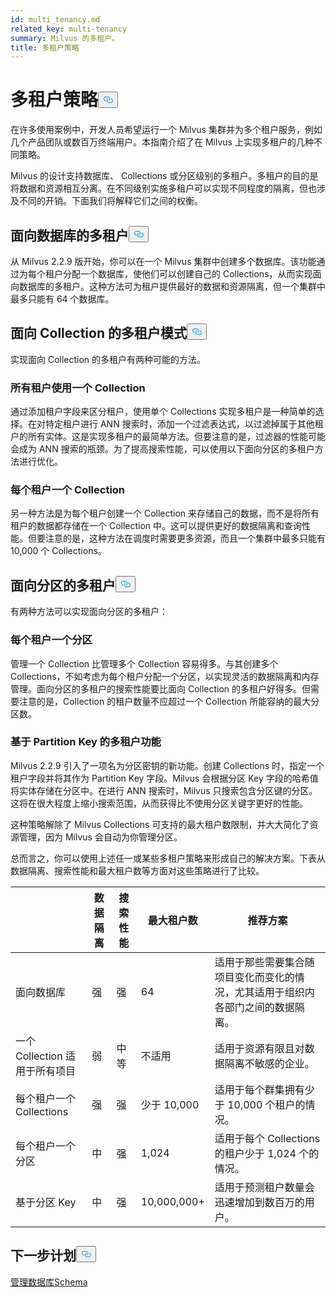 ```yaml
---
id: multi_tenancy.md
related_key: multi-tenancy
summary: Milvus 的多租户。
title: 多租户策略
---
```

<h1 id="Multi-tenancy-strategies" class="common-anchor-header">多租户策略<button data-href="#Multi-tenancy-strategies" class="anchor-icon" translate="no">
      <svg translate="no"
        aria-hidden="true"
        focusable="false"
        height="20"
        version="1.1"
        viewBox="0 0 16 16"
        width="16"
      >
        <path
          fill="#0092E4"
          fill-rule="evenodd"
          d="M4 9h1v1H4c-1.5 0-3-1.69-3-3.5S2.55 3 4 3h4c1.45 0 3 1.69 3 3.5 0 1.41-.91 2.72-2 3.25V8.59c.58-.45 1-1.27 1-2.09C10 5.22 8.98 4 8 4H4c-.98 0-2 1.22-2 2.5S3 9 4 9zm9-3h-1v1h1c1 0 2 1.22 2 2.5S13.98 12 13 12H9c-.98 0-2-1.22-2-2.5 0-.83.42-1.64 1-2.09V6.25c-1.09.53-2 1.84-2 3.25C6 11.31 7.55 13 9 13h4c1.45 0 3-1.69 3-3.5S14.5 6 13 6z"
        ></path>
      </svg>
    </button></h1><p>在许多使用案例中，开发人员希望运行一个 Milvus 集群并为多个租户服务，例如几个产品团队或数百万终端用户。本指南介绍了在 Milvus 上实现多租户的几种不同策略。</p>
<p>Milvus 的设计支持数据库、 Collections 或分区级别的多租户。多租户的目的是将数据和资源相互分离。在不同级别实施多租户可以实现不同程度的隔离，但也涉及不同的开销。下面我们将解释它们之间的权衡。</p>
<h2 id="Database-oriented-multi-tenancy" class="common-anchor-header">面向数据库的多租户<button data-href="#Database-oriented-multi-tenancy" class="anchor-icon" translate="no">
      <svg translate="no"
        aria-hidden="true"
        focusable="false"
        height="20"
        version="1.1"
        viewBox="0 0 16 16"
        width="16"
      >
        <path
          fill="#0092E4"
          fill-rule="evenodd"
          d="M4 9h1v1H4c-1.5 0-3-1.69-3-3.5S2.55 3 4 3h4c1.45 0 3 1.69 3 3.5 0 1.41-.91 2.72-2 3.25V8.59c.58-.45 1-1.27 1-2.09C10 5.22 8.98 4 8 4H4c-.98 0-2 1.22-2 2.5S3 9 4 9zm9-3h-1v1h1c1 0 2 1.22 2 2.5S13.98 12 13 12H9c-.98 0-2-1.22-2-2.5 0-.83.42-1.64 1-2.09V6.25c-1.09.53-2 1.84-2 3.25C6 11.31 7.55 13 9 13h4c1.45 0 3-1.69 3-3.5S14.5 6 13 6z"
        ></path>
      </svg>
    </button></h2><p>从 Milvus 2.2.9 版开始，你可以在一个 Milvus 集群中创建多个数据库。该功能通过为每个租户分配一个数据库，使他们可以创建自己的 Collections，从而实现面向数据库的多租户。这种方法可为租户提供最好的数据和资源隔离，但一个集群中最多只能有 64 个数据库。</p>
<h2 id="Collection-oriented-multi-tenancy" class="common-anchor-header">面向 Collection 的多租户模式<button data-href="#Collection-oriented-multi-tenancy" class="anchor-icon" translate="no">
      <svg translate="no"
        aria-hidden="true"
        focusable="false"
        height="20"
        version="1.1"
        viewBox="0 0 16 16"
        width="16"
      >
        <path
          fill="#0092E4"
          fill-rule="evenodd"
          d="M4 9h1v1H4c-1.5 0-3-1.69-3-3.5S2.55 3 4 3h4c1.45 0 3 1.69 3 3.5 0 1.41-.91 2.72-2 3.25V8.59c.58-.45 1-1.27 1-2.09C10 5.22 8.98 4 8 4H4c-.98 0-2 1.22-2 2.5S3 9 4 9zm9-3h-1v1h1c1 0 2 1.22 2 2.5S13.98 12 13 12H9c-.98 0-2-1.22-2-2.5 0-.83.42-1.64 1-2.09V6.25c-1.09.53-2 1.84-2 3.25C6 11.31 7.55 13 9 13h4c1.45 0 3-1.69 3-3.5S14.5 6 13 6z"
        ></path>
      </svg>
    </button></h2><p>实现面向 Collection 的多租户有两种可能的方法。</p>
<h3 id="One-collection-for-all-tenants" class="common-anchor-header">所有租户使用一个 Collection</h3><p>通过添加租户字段来区分租户，使用单个 Collections 实现多租户是一种简单的选择。在对特定租户进行 ANN 搜索时，添加一个过滤表达式，以过滤掉属于其他租户的所有实体。这是实现多租户的最简单方法。但要注意的是，过滤器的性能可能会成为 ANN 搜索的瓶颈。为了提高搜索性能，可以使用以下面向分区的多租户方法进行优化。</p>
<h3 id="One-collection-per-tenant" class="common-anchor-header">每个租户一个 Collection</h3><p>另一种方法是为每个租户创建一个 Collection 来存储自己的数据，而不是将所有租户的数据都存储在一个 Collection 中。这可以提供更好的数据隔离和查询性能。但要注意的是，这种方法在调度时需要更多资源，而且一个集群中最多只能有 10,000 个 Collections。</p>
<h2 id="Partition-oriented-multi-tenancy" class="common-anchor-header">面向分区的多租户<button data-href="#Partition-oriented-multi-tenancy" class="anchor-icon" translate="no">
      <svg translate="no"
        aria-hidden="true"
        focusable="false"
        height="20"
        version="1.1"
        viewBox="0 0 16 16"
        width="16"
      >
        <path
          fill="#0092E4"
          fill-rule="evenodd"
          d="M4 9h1v1H4c-1.5 0-3-1.69-3-3.5S2.55 3 4 3h4c1.45 0 3 1.69 3 3.5 0 1.41-.91 2.72-2 3.25V8.59c.58-.45 1-1.27 1-2.09C10 5.22 8.98 4 8 4H4c-.98 0-2 1.22-2 2.5S3 9 4 9zm9-3h-1v1h1c1 0 2 1.22 2 2.5S13.98 12 13 12H9c-.98 0-2-1.22-2-2.5 0-.83.42-1.64 1-2.09V6.25c-1.09.53-2 1.84-2 3.25C6 11.31 7.55 13 9 13h4c1.45 0 3-1.69 3-3.5S14.5 6 13 6z"
        ></path>
      </svg>
    </button></h2><p>有两种方法可以实现面向分区的多租户：</p>
<h3 id="One-partition-per-tenant" class="common-anchor-header">每个租户一个分区</h3><p>管理一个 Collection 比管理多个 Collection 容易得多。与其创建多个 Collections，不如考虑为每个租户分配一个分区，以实现灵活的数据隔离和内存管理。面向分区的多租户的搜索性能要比面向 Collection 的多租户好得多。但需要注意的是，Collection 的租户数量不应超过一个 Collection 所能容纳的最大分区数。</p>
<h3 id="Partition-key-based-multi-tenancy" class="common-anchor-header">基于 Partition Key 的多租户功能</h3><p>Milvus 2.2.9 引入了一项名为分区密钥的新功能。创建 Collections 时，指定一个租户字段并将其作为 Partition Key 字段。Milvus 会根据分区 Key 字段的哈希值将实体存储在分区中。在进行 ANN 搜索时，Milvus 只搜索包含分区键的分区。这将在很大程度上缩小搜索范围，从而获得比不使用分区关键字更好的性能。</p>
</div>
<p>这种策略解除了 Milvus Collections 可支持的最大租户数限制，并大大简化了资源管理，因为 Milvus 会自动为你管理分区。</p>
<p>总而言之，你可以使用上述任一或某些多租户策略来形成自己的解决方案。下表从数据隔离、搜索性能和最大租户数等方面对这些策略进行了比较。</p>
<table>
<thead>
<tr><th></th><th>数据隔离</th><th>搜索性能</th><th>最大租户数</th><th>推荐方案</th></tr>
</thead>
<tbody>
<tr><td>面向数据库</td><td>强</td><td>强</td><td>64</td><td>适用于那些需要集合随项目变化而变化的情况，尤其适用于组织内各部门之间的数据隔离。</td></tr>
<tr><td>一个 Collection 适用于所有项目</td><td>弱</td><td>中等</td><td>不适用</td><td>适用于资源有限且对数据隔离不敏感的企业。</td></tr>
<tr><td>每个租户一个 Collections</td><td>强</td><td>强</td><td>少于 10,000</td><td>适用于每个群集拥有少于 10,000 个租户的情况。</td></tr>
<tr><td>每个租户一个分区</td><td>中</td><td>强</td><td>1,024</td><td>适用于每个 Collections 的租户少于 1,024 个的情况。</td></tr>
<tr><td>基于分区 Key</td><td>中</td><td>强</td><td>10,000,000+</td><td>适用于预测租户数量会迅速增加到数百万的用户。</td></tr>
</tbody>
</table>
<h2 id="Whats-next" class="common-anchor-header">下一步计划<button data-href="#Whats-next" class="anchor-icon" translate="no">
      <svg translate="no"
        aria-hidden="true"
        focusable="false"
        height="20"
        version="1.1"
        viewBox="0 0 16 16"
        width="16"
      >
        <path
          fill="#0092E4"
          fill-rule="evenodd"
          d="M4 9h1v1H4c-1.5 0-3-1.69-3-3.5S2.55 3 4 3h4c1.45 0 3 1.69 3 3.5 0 1.41-.91 2.72-2 3.25V8.59c.58-.45 1-1.27 1-2.09C10 5.22 8.98 4 8 4H4c-.98 0-2 1.22-2 2.5S3 9 4 9zm9-3h-1v1h1c1 0 2 1.22 2 2.5S13.98 12 13 12H9c-.98 0-2-1.22-2-2.5 0-.83.42-1.64 1-2.09V6.25c-1.09.53-2 1.84-2 3.25C6 11.31 7.55 13 9 13h4c1.45 0 3-1.69 3-3.5S14.5 6 13 6z"
        ></path>
      </svg>
    </button></h2><p><a href="/docs/zh/manage_databases.md">管理数据库</a><a href="/docs/zh/schema.md">Schema</a></p>
